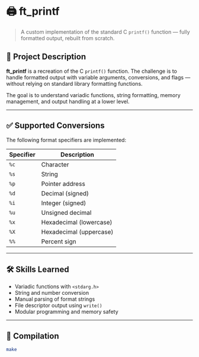 # 🖨️ ft_printf

> A custom implementation of the standard C `printf()` function — fully formatted output, rebuilt from scratch.

## 📘 Project Description

**ft_printf** is a recreation of the C `printf()` function. The challenge is to handle formatted output with variable arguments, conversions, and flags — without relying on standard library formatting functions.

The goal is to understand variadic functions, string formatting, memory management, and output handling at a lower level.

---

## ✅ Supported Conversions

The following format specifiers are implemented:

| Specifier | Description               |
|-----------|---------------------------|
| `%c`      | Character                 |
| `%s`      | String                    |
| `%p`      | Pointer address           |
| `%d`      | Decimal (signed)          |
| `%i`      | Integer (signed)          |
| `%u`      | Unsigned decimal          |
| `%x`      | Hexadecimal (lowercase)   |
| `%X`      | Hexadecimal (uppercase)   |
| `%%`      | Percent sign              |

---

## 🛠️ Skills Learned

- Variadic functions with `<stdarg.h>`
- String and number conversion
- Manual parsing of format strings
- File descriptor output using `write()`
- Modular programming and memory safety

---

## 🔧 Compilation

```bash
make
